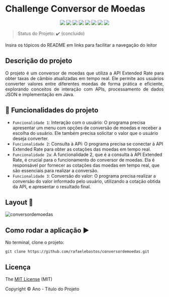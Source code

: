 <h1>Challenge Conversor de Moedas </h1> 

<p align="center">
  <img src="https://img.shields.io/static/v1?label=react&message=framework&color=blue&style=for-the-badge&logo=REACT"/>
  <img src="https://img.shields.io/static/v1?label=Netlify&message=deploy&color=blue&style=for-the-badge&logo=netlify"/>
  <img src="http://img.shields.io/static/v1?label=License&message=MIT&color=green&style=for-the-badge"/>
  <img src="http://img.shields.io/static/v1?label=Ruby&message=2.6.3&color=red&style=for-the-badge&logo=ruby"/>
  <img src="http://img.shields.io/static/v1?label=Ruby%20On%20Rails%20&message=6.0.2.2&color=red&style=for-the-badge&logo=ruby"/>
  <img src="http://img.shields.io/static/v1?label=TESTES&message=%3E100&color=GREEN&style=for-the-badge"/>
   <img src="http://img.shields.io/static/v1?label=STATUS&message=EM%20DESENVOLVIMENTO&color=RED&style=for-the-badge"/>
   <img src="http://img.shields.io/static/v1?label=STATUS&message=CONCLUIDO&color=GREEN&style=for-the-badge"/>
</p>

> Status do Projeto: :heavy_check_mark: (concluido)



Insira os tópicos do README em links para facilitar a navegação do leitor

## Descrição do projeto 

<p align="justify">
  O projeto é um conversor de moedas que utiliza a API Extended Rate para obter taxas de câmbio atualizadas em tempo real. Ele permite aos usuários converter valores entre diferentes moedas de forma prática e eficiente, explorando conceitos de interação com APIs, processamento de dados JSON e implementação em Java.
</p>

##  :hammer: Funcionalidades do projeto

- `Funcionalidade 1`: Interação com o usuário: O programa precisa apresentar um menu com opções de conversão de moedas e receber a escolha do usuário. Ele também precisa solicitar o valor que o usuário deseja converter.
- `Funcionalidade 2`: Consulta à API: O programa precisa se conectar à API Extended Rate para obter as cotações das moedas em tempo real.
- `Funcionalidade 2a`: A funcionalidade 2, que é a consulta à API Extended Rate, é crucial para o funcionamento do conversor de moedas. Ela é responsável por fornecer as cotações das moedas em tempo real, que são essenciais para realizar a conversão.
- `Funcionalidade 3`: Conversão do valor: O programa precisa realizar a conversão do valor informado pelo usuário, utilizando a cotação obtida da API, e apresentar o resultado final.


## Layout :dash:
![conversordemoedas](https://github.com/user-attachments/assets/046b18f3-52df-4412-83ca-af203d19f046)

## Como rodar a aplicação :arrow_forward:

No terminal, clone o projeto: 

```
git clone https://github.com/rafaelebastos/conversordemoedas.git
```

## Licença 

The [MIT License]() (MIT)

Copyright :copyright: Ano - Titulo do Projeto
